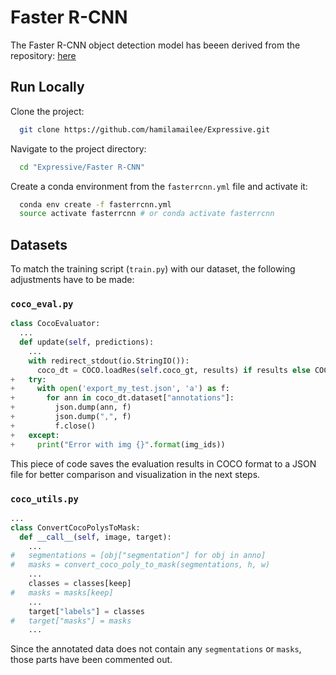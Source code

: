 # Faster R-CNN

The Faster R-CNN object detection model has beeen derived from the repository: [here](https://github.com/pytorch/vision/tree/main/references/detection)

## Run Locally

Clone the project:

```bash
  git clone https://github.com/hamilamailee/Expressive.git
```

Navigate to the project directory:

```bash
  cd "Expressive/Faster R-CNN"
```

Create a conda environment from the `fasterrcnn.yml` file and activate it:

```bash
  conda env create -f fasterrcnn.yml
  source activate fasterrcnn # or conda activate fasterrcnn
```

## Datasets

To match the training script (`train.py`) with our dataset, the following adjustments have to be made:

### `coco_eval.py`

```python
class CocoEvaluator:
  ...
  def update(self, predictions):
    ...
    with redirect_stdout(io.StringIO()):
      coco_dt = COCO.loadRes(self.coco_gt, results) if results else COCO()
+   try:
+     with open('export_my_test.json', 'a') as f:
+       for ann in coco_dt.dataset["annotations"]:
+         json.dump(ann, f)
+         json.dump(",", f)
+         f.close()
+   except:
+     print("Error with img {}".format(img_ids))
```
This piece of code saves the evaluation results in COCO format to a JSON file for better comparison and visualization in the next steps.

### `coco_utils.py`
```python
...
class ConvertCocoPolysToMask:
  def __call__(self, image, target):
    ...
#   segmentations = [obj["segmentation"] for obj in anno]
#   masks = convert_coco_poly_to_mask(segmentations, h, w)
    ...
    classes = classes[keep]
#   masks = masks[keep]
    ...
    target["labels"] = classes
#   target["masks"] = masks
    ...
```
Since the annotated data does not contain any `segmentations` or `masks`, those parts have been commented out.
